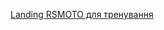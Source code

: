 <a href="https://github.com/FrankyJo/training/landing-rsmoto" target="_blank">Landing RSMOTO для тренування</a>

